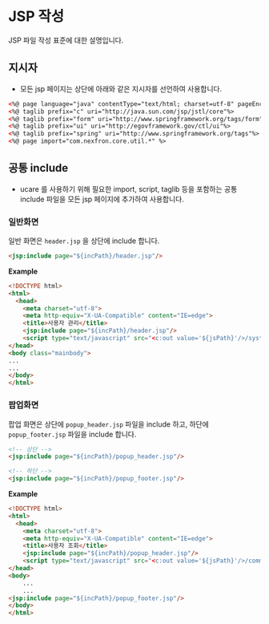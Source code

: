 # JSP 작성

JSP 파일 작성 표준에 대한 설명입니다.

## 지시자
 - 모든 jsp 페이지는 상단에 아래와 같은 지시자를 선언하여 사용합니다.

```html
<%@ page language="java" contentType="text/html; charset=utf-8" pageEncoding="utf-8"%>
<%@ taglib prefix="c" uri="http://java.sun.com/jsp/jstl/core"%>
<%@ taglib prefix="form" uri="http://www.springframework.org/tags/form" %>
<%@ taglib prefix="ui" uri="http://egovframework.gov/ctl/ui"%>
<%@ taglib prefix="spring" uri="http://www.springframework.org/tags"%>
<%@ page import="com.nexfron.core.util.*" %>
```

## 공통 include
 - ucare 를 사용하기 위해 필요한 import, script, taglib 등을 포함하는 공통 include 파일을 모든 jsp 페이지에 추가하여 사용합니다.

### 일반화면
일반 화면은 `header.jsp` 을 상단에 include 합니다.

```html
<jsp:include page="${incPath}/header.jsp"/>
```

**Example**

```html
<!DOCTYPE html>
<html>
  <head>
    <meta charset="utf-8">
    <meta http-equiv="X-UA-Compatible" content="IE=edge">
    <title>사용자 관리</title>
    <jsp:include page="${incPath}/header.jsp"/>
    <script type="text/javascript" src="<c:out value='${jsPath}'/>/system/sysUser.js" charset="utf-8"></script>
</head>
<body class="mainbody">
...
...
</body>
</html>
```

### 팝업화면
팝업 화면은 상단에 `popup_header.jsp` 파일을 include 하고, 하단에 `popup_footer.jsp` 파일을 include 합니다.

```html
<!-- 상단 -->
<jsp:include page="${incPath}/popup_header.jsp"/>

<!-- 하단 -->
<jsp:include page="${incPath}/popup_footer.jsp"/>
```

**Example**

```html
<!DOCTYPE html>
<html>
  <head>
    <meta charset="utf-8">
    <meta http-equiv="X-UA-Compatible" content="IE=edge">
	<title>사용자 조회</title>
	<jsp:include page="${incPath}/popup_header.jsp"/>
	<script type="text/javascript" src="<c:out value='${jsPath}'/>/common/comUser.js" charset="utf-8"></script>
</head>
<body>
	...
    ...
<jsp:include page="${incPath}/popup_footer.jsp"/>
</body>
</html>
```
